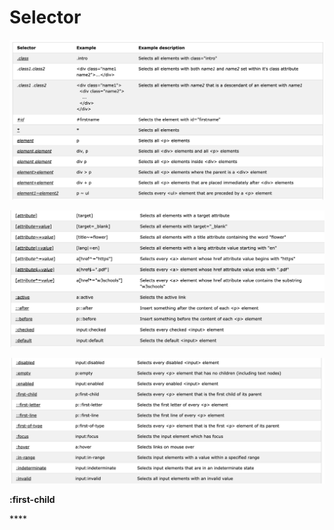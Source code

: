 # Selector

![](../.gitbook/assets/image.png)

![](../.gitbook/assets/image%20%2838%29.png)

![](../.gitbook/assets/image%20%2839%29.png)

**:first-child**

\*\*\*\*

